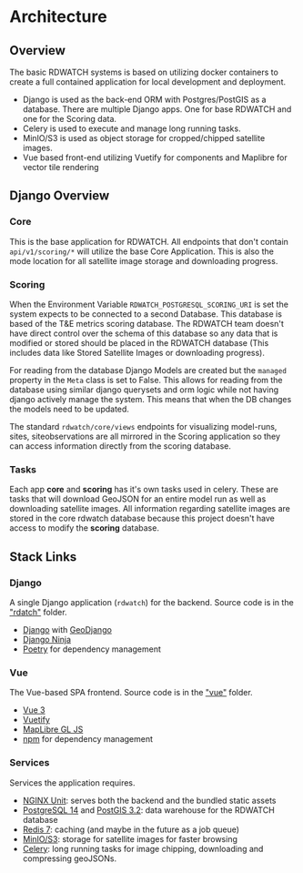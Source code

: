 # Architecture

## Overview

The basic RDWATCH systems is based on utilizing docker containers to create a full contained application for local development and deployment.

- Django is used as the back-end ORM with Postgres/PostGIS as a database.  There are multiple Django apps.  One for base RDWATCH and one for the Scoring data.
- Celery is used to execute and manage long running tasks.
- MinIO/S3 is used as object storage for cropped/chipped satellite images.
- Vue based front-end utilizing Vuetify for components and Maplibre for vector tile rendering

## Django Overview

### Core

This is the base application for RDWATCH.  All endpoints that don't contain `api/v1/scoring/*` will utilize the base Core Application.
This is also the mode location for all satellite image storage and downloading progress.

### Scoring

When the Environment Variable `RDWATCH_POSTGRESQL_SCORING_URI` is set the system expects to be connected to a second Database.  This database is based of the T&E metrics scoring database.  The RDWATCH team doesn't have direct control over the schema of this database so any data that is modified or stored should be placed in the RDWATCH database (This includes data like Stored Satellite Images or downloading progress).

For reading from the database Django Models are created but the `managed` property in the `Meta` class is set to False.  This allows for reading from the database using similar django querysets and orm logic while not having django actively manage the system.  This means that when the DB changes the models need to be updated.

The standard `rdwatch/core/views` endpoints for visualizing model-runs, sites, siteobservations are all mirrored in the Scoring application so they can access information directly from the scoring database.

### Tasks

Each app **core** and **scoring** has it's own tasks used in celery.  These are tasks that will download GeoJSON for an entire model run as well as downloading satellite images.  All information regarding satellite images are stored in the core rdwatch database because this project doesn't have access to modify the **scoring** database.

## Stack Links

### Django

A single Django application (`rdwatch`) for the backend. Source code is in the ["rdatch"](https://github.com/ResonantGeoData/RD-WATCH/tree/main/rdwatch) folder.

- [Django](https://docs.djangoproject.com/) with [GeoDjango](https://docs.djangoproject.com/en/5.0/ref/contrib/gis/)
- [Django Ninja](https://django-ninja.dev/)
- [Poetry](https://python-poetry.org/docs/) for dependency management

### Vue

The Vue-based SPA frontend. Source code is in the ["vue"](https://github.com/ResonantGeoData/RD-WATCH/tree/phase-ii/vue) folder.

- [Vue 3](https://vuejs.org/guide/introduction.html)
- [Vuetify](https://vuetifyjs.com/en/)
- [MapLibre GL JS](https://maplibre.org/maplibre-gl-js-docs/api/)
- [npm](https://docs.npmjs.com/) for dependency management

### Services

Services the application requires.

- [NGINX Unit](https://unit.nginx.org/): serves both the backend and the bundled static assets
- [PostgreSQL 14](https://www.postgresql.org/docs/14/index.html) and [PostGIS 3.2](http://www.postgis.net/documentation/): data warehouse for the RDWATCH database
- [Redis 7](https://redis.io/docs/): caching (and maybe in the future as a job queue)
- [MinIO/S3](https://min.io/): storage for satellite images for faster browsing
- [Celery](https://min.io/): long running tasks for image chipping, downloading and compressing geoJSONs.
